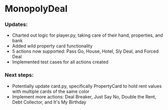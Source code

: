 # MonopolyDeal

### Updates:

- Charted out logic for player.py, taking care of their hand, properties, and bank
- Added wild property card functionality
- 5 actions now supported: Pass Go, House, Hotel, Sly Deal, and Forced Deal
- Implemented test cases for all actions created

### Next steps:

- Potentially update card.py, specifically PropertyCard to hold rent values with multiple cards of the same color
- Implement more actions: Deal Breaker, Just Say No, Double the Rent, Debt Collector, and It's My Birthday
